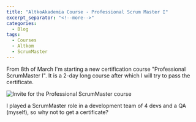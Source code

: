 ```yaml
---
title: "AltkoAkademia Course - Professional Scrum Master I"
excerpt_separator: "<!--more-->"
categories:
  - Blog
tags:
  - Courses
  - Altkom
  - ScrumMaster
---
```


From 8th of March I'm starting a new certification course "Professional ScrumMaster I". It is a 2-day long course after which I will try to pass the certificate.

<img src="{{ site.url }}{{ site.baseurl }}/assets/images/scrumMaster1.png" alt="Invite for the Professional ScrumMaster course">

<!--more-->

I played a ScrumMaster role in a development team of 4 devs and a QA (myself), so why not to get a certificate?

